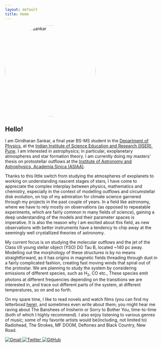 ```yaml
---
layout: default
title: Home
---
```


<main>
    <div class="profile-container">
        <div class="image-paragraph-wrapper">
            <img src="{{ '/assets/images/profile-photo.jpg' | relative_url }}" alt="Giridharan Sankar" style="width: 300px; height: 300px; border-radius: 50%; object-fit: cover; margin-right: 20px;">
            <div>
                <h2>Hello!</h2>
                <p>I am Giridharan Sankar, a final year BS-MS student in the <a href="https://www.iiserpune.ac.in/research/department/physics">Department of Physics</a>, at the <a href="https://www.iiserpune.ac.in/">Indian Institute of Science Education and Research (IISER), Pune</a>. I am interested in astrophysics; in particular, exoplanetary atmospheres and star formation theory. I am currently doing my masters' thesis on protostellar outflows at the <a href="https://www.asiaa.sinica.edu.tw/">Institute of Astronomy and Astrophysics, Academia Sinica (ASIAA)</a>.</p>
            </div>
        </div>
        <div class="profile-content">
            <p>Thanks to this little switch from studying the atmospheres of exoplanets to working on understanding nascent stages of stars, I have come to appreciate the complex interplay between physics, mathematics and chemistry, especially in the context of modelling outflows and circumstellar disk evolution, on top of my admiration for climate science garnered through my projects in the past couple of years. In a field like astronomy, where we have to rely mostly on observations (as opposed to repeatable experiments, which are fairly common in many fields of science), gaining a deep understanding of the models and their parameter spaces is imperative. It is also the reason why I am excited about this field, as new observations with better instruments have a tendency to chip away at the seemingly well crystallized theories of astronomy.</p>
            <p>My current focus is on studying the molecular outflows and the jet of the Class I/II young stellar object (YSO) DG Tau B, located ~140 pc away. Modelling out the morphology of these structures is by no means straightforward, as it has origins in magnetic fields threading through dust in a fairly complicated fashion, creating fast moving winds that spiral out of the protostar. We are planning to study the system by considering emissions of different species, such as H<sub>2</sub>, CO etc., These species emit photons at different frequencies depending on the transitions we are interested in, and trace out different parts of the system, at different temperatures, so on and so forth.</p>
            <p>On my spare time, I like to read novels and watch films (you can find my letterboxd <a href="https://letterboxd.com/senku02/">here</a>), and sometimes even write about them; you might hear me raving about The Banshees of Inisherin or Sorry to Bother You, time-to-time (both of which I highly recommend). I also enjoy listening to various genres of music; some of my favorite artists would be(including, not limited to) Radiohead, The Strokes, MF DOOM, Deftones and Black Country, New Road.</p>
        </div>
    </div>
    <div class="social-links">
        <a href="mailto:giridharan.s@students.iiserpune.ac.in" aria-label="Email">
            <img src="{{ '/assets/icons/gmail.svg' | relative_url }}" alt="Gmail">
        </a>
        <a href="https://twitter.com/senkuishigami07" target="_blank" aria-label="Twitter">
            <img src="{{ '/assets/icons/twitter.svg' | relative_url }}" alt="Twitter">
        </a>
        <a href="https://github.com/giridharan-sankar" target="_blank" aria-label="GitHub">
            <img src="{{ '/assets/icons/github.svg' | relative_url }}" alt="GitHub">
        </a>
    </div>
</main>
